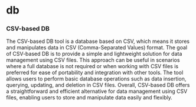 # db
### CSV-based DB
The CSV-based DB tool is a database based on CSV, which means it stores and manipulates data in CSV (Comma-Separated Values) format.
The goal of CSV-based DB is to provide a simple and lightweight solution for data management using CSV files. This approach can be useful in scenarios where a full database is not required or when working with CSV files is preferred for ease of portability and integration with other tools.
The tool allows users to perform basic database operations such as data insertion, querying, updating, and deletion in CSV files.
Overall, CSV-based DB offers a straightforward and efficient alternative for data management using CSV files, enabling users to store and manipulate data easily and flexibly.
